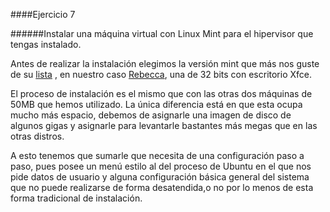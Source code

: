 ####Ejercicio 7

######Instalar una máquina virtual con Linux Mint para el hipervisor que tengas instalado.


Antes de realizar la instalación elegimos la versión mint que más nos guste de su [lista](http://www.linuxmint.com/) , en nuestro caso [Rebecca](http://www.linuxmint.com/edition.php?id=181), una de 32 bits con escritorio Xfce.

El proceso de instalación es el mismo que con las otras dos máquinas de 50MB que hemos utilizado. La única diferencia está en que esta ocupa mucho más espacio, debemos de asignarle una imagen de disco de algunos gigas y asignarle para levantarle bastantes más megas que en las otras distros.

A esto tenemos que sumarle que necesita de una configuración paso a paso, pues posee un menú estilo al del proceso de Ubuntu en el que nos pide datos de usuario y alguna configuración básica general del sistema que no puede realizarse de forma desatendida,o no por lo menos de esta forma tradicional de instalación.
